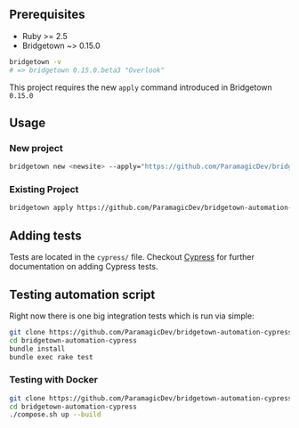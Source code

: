 ## Prerequisites

- Ruby >= 2.5
- Bridgetown ~> 0.15.0

```bash
bridgetown -v
# => bridgetown 0.15.0.beta3 "Overlook"
```

This project requires the new `apply` command introduced in Bridgetown
`0.15.0`

## Usage

### New project

```bash
bridgetown new <newsite> --apply="https://github.com/ParamagicDev/bridgetown-automation-cypress"
```

### Existing Project

```bash
bridgetown apply https://github.com/ParamagicDev/bridgetown-automation-cypress
```

## Adding tests

Tests are located in the `cypress/` file. Checkout [Cypress](cypress.io)
for further documentation on adding Cypress tests.

## Testing automation script

Right now there is one big integration tests which is run via simple:

```bash
git clone https://github.com/ParamagicDev/bridgetown-automation-cypress/
cd bridgetown-automation-cypress
bundle install
bundle exec rake test
```

### Testing with Docker

```bash
git clone https://github.com/ParamagicDev/bridgetown-automation-cypress
cd bridgetown-automation-cypress
./compose.sh up --build
```

```

```
